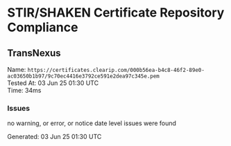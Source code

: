 # STIR/SHAKEN Certificate Repository Compliance

## TransNexus

Name: `https://certificates.clearip.com/000b56ea-b4c8-46f2-89e0-ac03650b1b97/9c70ec4416e3792ce591e2dea97c345e.pem`\
Tested At: 03 Jun 25 01:30 UTC\
Time: 34ms

### Issues

no warning, or error, or notice date level issues were found

Generated: 03 Jun 25 01:30 UTC